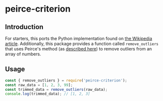 # peirce-criterion

## Introduction

For starters, this ports the Python implementation found on
[the Wikipedia article](https://en.wikipedia.org/wiki/Peirce%27s_criterion).
Additionally, this package provides a function called `remove_outliers`
that uses Peirce's method (as [described here][method]) to remove outliers
from an array of numbers.

## Usage

```js
const { remove_outliers } = require('peirce-criterion');
const raw_data = [1, 2, 3, 99];
const trimmed_data = remove_outliers(raw_data);
console.log(trimmed_data); // [1, 2, 3]
```


[method]: (https://classes.engineering.wustl.edu/2009/fall/che473/handouts/OutlierRejection.pdf)

